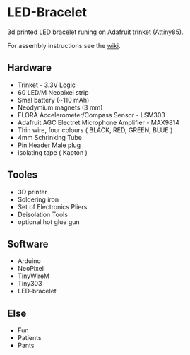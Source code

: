 LED-Bracelet
============
3d printed LED bracelet runing on Adafruit trinket (Attiny85).

For assembly instructions see the [wiki](https://github.com/morriswinkler/LED-Bracelet/wiki).

Hardware
-----
* Trinket - 3.3V Logic
* 60 LED/M Neopixel strip
* Smal battery (~110 mAh) 
* Neodymium magnets (3 mm)
* FLORA Accelerometer/Compass Sensor - LSM303
* Adafruit AGC Electret Microphone Amplifier - MAX9814
* Thin wire, four colours ( BLACK, RED, GREEN, BLUE )
* 4mm Schrinking Tube
* Pin Header Male plug
* isolating tape ( Kapton )

Tooles
-----
* 3D printer
* Soldering iron
* Set of Electronics Pliers
* Deisolation Tools
* optional hot glue gun

Software
-----
* Arduino
* NeoPixel
* TinyWireM 
* Tiny303
* LED-bracelet

Else
-----
* Fun 
* Patients
* Pants